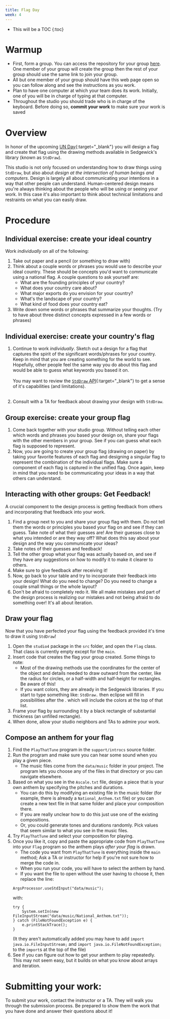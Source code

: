```yaml
---
title: Flag Day
week: 4
---
```


* This will be a TOC
{:toc}

# Warmup
* First, form a group. You can access the repository for your group <a href="https://classroom.github.com/g/V4-q_DE1" target="_blank">here</a>. One member of your group will create the group then the rest of your group should use the same link to join your group.
* All but one member of your group should have this web page open so you can follow along and see the instructions as you work.
* Plan to have one computer at which your team does its work. Initially, one of you will be in charge of typing at that computer.
* Throughout the studio you should trade who is in charge of the keyboard. Before doing so, **commit your work** to make sure your work is saved

# Overview

In honor of the upcoming [UN Day](http://www.un.org/en/events/unday/){:target="_blank"} you will design a flag and create that flag using the drawing methods available in Sedgewick's library (known as `StdDraw`).

This studio is not only focused on understanding how to draw things using  `StdDraw`, but also about *design at the intersection of human beings and computers*. Design is largely all about communicating your intentions in a way that other people can understand. Human-centered design means you're always thinking about the people who will be using or seeing your work. In this case it's also important to think about technical limitations and restraints on what you can easily draw.

# Procedure

## Individual exercise: create your ideal country

Work *individually* on all of the following:

1. Take out paper and a pencil (or something to draw with)
2. Think about a couple words or phrases you would use to describe your ideal country. These should be concepts you'd want to communicate using a national flag. A couple questions to ask yourself are:
   * What are the founding principles of your country?
   * What does your country care about?
   * What major exports do you envision for your country?
   * What's the landscape of your country?
   * What kind of food does your country eat?
3. Write down some words or phrases that summarize your thoughts. (Try to have about three distinct concepts expressed in a few words or phrases)

## Individual exercise: create your country's flag

1. Continue to work *individually*. Sketch out a design for a flag that captures the spirit of the significant words/phrases for your country. Keep in mind that you are creating something for the world to see. Hopefully, other people feel the same way you do about this flag and would be able to guess what keywords you based it on.<br/><br/>
You may want to review the [`StdDraw` API](http://introcs.cs.princeton.edu/java/stdlib/javadoc/StdDraw.html){:target="_blank"} to get a sense of it's capabilities (and limitations).  <br/><br/>
 
2. Consult with a TA for feedback about drawing your design with `StdDraw`.

## Group exercise: create your group flag

1. Come back together with your studio group. Without telling each other which words and phrases you based your design on, share your flags with the other members in your group. See if you can guess what each flag is supposed to represent.
2. Now, you are going to create your group flag (drawing on paper) by taking your favorite features of each flag and designing a singular flag to represent the combination of the individual flags. Make sure a component of each flag is captured in the unified flag. Once again, keep in mind that you need to be communicating your ideas in a way that others can understand.

## Interacting with other groups: Get Feedback!

A crucial component to the design process is getting feedback from others and incorporating that feedback into your work.
1. Find a group next to you and share your group flag with them. Do not tell them the words or principles you based your flag on and see if they can guess. Take note of what their guesses are! Are their guesses close to what you intended or are they way off? What does this say about your design and the way you communicate your ideas?
2. Take notes of their guesses and feedback!
3. Tell the other group what your flag was actually based on, and see if they have any suggestions on how to modify it to make it clearer to others.
4. Make sure to give feedback after receiving it!
5. Now, go back to your table and try to incorporate their feedback into your design! What do you need to change? Do you need to change a couple small things or the whole layout?
6. Don't be afraid to completely redo it. We all make mistakes and part of the design process is realizing our mistakes and not being afraid to do something over! It's all about iteration.


## Draw your flag

Now that you have perfected your flag using the feedback provided it's time to draw it using `StdDraw`!
1. Open the `studio4` package in the `src` folder, and open the `Flag` class.  That class is currently empty except for the `main`.
2. Insert code that creates the flag your group created. Some things to note:
   * Most of the drawing methods use the coordinates for the center of the object and details needed to draw outward from the center, like the radius for circles, or a half-width and  half-height for rectangles. Be aware of this!
   * If you want colors, they are already in the Sedgewick libraries. If you start to type something like: `StdDraw.` then eclipse will fill in possibilities after the . which will include the colors at the top of that list.
3. Frame your flag by surrounding it by a black rectangle of substantial thickness (an unfilled rectangle).
4. When done, allow your studio neighbors and TAs to admire your work.

## Compose an anthem for your flag

1. Find the `PlayThatTune` program in the `support/introcs` source folder.
2. Run the program and make sure you can hear some sound when you play a given piece.
   * The music files come from the `data/music` folder in your project. The program lets you choose any of the files in that directory or you can navigate elsewhere.
3. Based on what you see in the `Ascale.txt` file, design a piece that is your own anthem by specifying the pitches and durations.
   * You can do this by modifying an existing file in the music folder (for example, there is already a `National_Anthem.txt` file) or you can create a new text file in that same folder and place your composition there.
   * If you are really unclear how to do this just use one of the existing compositions.
   * Or, you could generate tones and durations randomly. Pick values that seem similar to what you see in the music files.
4. Try `PlayThatTune` and select your composition for playing.
5. Once you like it, copy and paste the appropriate code from `PlayThatTune` into your `Flag` program so the anthem plays *after your flag* is drawn.
   * The code you want from `PlayThatTune` is everything inside the `main` method; Ask a TA or instructor for help if you're not sure how to merge the code in.
   * When you run your code, you will have to select the anthem by hand.
	* If you want the file to open without the user having to choose it, then replace the line:
	~~~
	ArgsProcessor.useStdInput("data/music");
	~~~ 
	with:
	~~~
	try {
		System.setIn(new FileInputStream("data/music/National_Anthem.txt"));
	} catch (FileNotFoundException e) {
		e.printStackTrace();
	}
	~~~
	(It they aren't automatically added you may have to  add `import java.io.FileInputStream;` and `import java.io.FileNotFoundException;` to the `import`s at the top of the file)
1. See if you can figure out how to get your anthem to play repeatedly.  This may not seem easy, but it builds on what you know about arrays and iteration.

# Submitting your work:

To submit your work, contact the instructor or a TA. They will walk you through the submission process. Be prepared to show them the work that you have done and answer their questions about it!

<!-- 


> Here is the one I created:
>
> ![flag](../../../studios/franceflag.png)
>
> But I am certain you will be much more creative!

The [API](http://en.wikipedia.org/wiki/Application_programming_interface){:target="_blank"} for [StdDraw](http://introcs.cs.princeton.edu/java/stdlib/javadoc/StdDraw.html){:target="_blank"} will be very useful as you work on your flag.

> **Warning** The book is missing some of the functionality that is in
> the Sedgewick library.  For example, the book is missing the method that
> draws a filled rectangle, and that can be useful for drawing a flag.
>
> See the link above for the full range of possibilities.






## Design your flag

 1. Visit the [Flags of all Countries](http://flagpedia.net/){:target="_blank"} web site, and decide on a flag that your studio group would like to create for this studio.

	> Design (or pick) a flag that has at least 3 shapes on it.  If you need to approximate something by a standard shape, such as a maple leaf by a circle, that\'s fine:  just claim that your flag is somewhat _abstract_.
	>
	> If you want to **design your own flag**, that\'s fine.  Make sure it has at least 3 shapes in it.  Try to come up with a cool name for your flag\'s country.

2. Open the **studio4** package int he **studios** source folder, and open the ``Flag`` class.

	* That class is currently empty except for the ``main``.
	
	* Insert code that creates the flag of your choice.


	> Most of the drawing methods want the *center* of the object to be drawn, along with a radius, or a half-width, or a half-height.   Be aware of this!
	>
	> If you want colors, they are already in the Sedgewick libraries.  If you start to type something like `StdDraw.` then eclipse will fill in possibilities after the `.` which will include the colors at the top of that list.

	* Frame your flag by surrounding it by a black rectangle of substantial thickness, (unfilled).
	
	* When done, allow your studio neighbors and TAs to admire its beauty.

##Display the name of your country

1. In the center of your flag, using a color that allows the text to stand out, write the name of your country on top of your flag.

2. In a (literally) moving display of patriotism, arrange for your program to print the name of your country repeatedly, from the upper-left-hand corner to the lower-right-hand corner.

	> For more drama, pause for a bit between each printing of the country\'s name, to allow for cheering from the crowd. Take a look at the `[show(int t)](http://introcs.cs.princeton.edu/java/stdlib/javadoc/StdDraw.html#show(int)){:target="_blank"}` method to achieve the pause.


## Compose an anthem for your flag

1. Find the `PlayThatTune` program in the `book` source folder, in the `book.ch1` package.

2. Run the program and make sure you can hear some sound when you play a given piece.

	> The music inputs come from the `music` folder in your workspace.  The program lets you choose any of the files in that directory, or you can navigate elsewhere if you wish.

3. Based on what you see in the `Ascale.txt` file, design a piece that is your own anthem by specifying the pitches and durations.

	>You can do this by modifying an existing file in the `music` folder (for example, there is already a `National_Anthem.txt` file, so you can just modify that), or you can create a new text file in that same folder and place your composition there.
	>
	>If you are really unclear how to do this, no problem, you can just use one of the existing compositions.
	>
	>Or, you could generate tones and durations randomly.  Pick values that seem similar to what you see in the music files.

4. Try `PlayThatTune` and select your composition for playing.

5. Once you like it, copy and paste the appropriate code from `PlayThatTune` into your `Flag` program so the anthem plays after your flag and text are drawn.

	> The code you want is everything inside the **main** method;  get help if necessary.
	> When you run your code, you will have to select the anthem by hand.
	> If you want the file to open without the user having to choose it, then replace the line
	>
	> `ArgsProcessor.useStdInput("music");`
	>
	> with
	>
	> `System.setIn(new FileInputStream("music/National_Anthem.txt"));`

	>Eclipse will provide guidance about importing the right classes so this will work.

6. See if you can figure out how to get your anthem to play repeatedly.

    > This may not seem easy, but it builds on what you know about arrays and iteration.

# Submitting your work:

To submit your work, contact the instructor or a TA. They will walk you through the submission process. Be prepared to show them the work that you have done and answer their questions about it!



-->